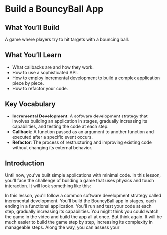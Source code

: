 # Build a BouncyBall App

## What You’ll Build
A game where players try to hit targets with a bouncing ball.

## What You’ll Learn
- What callbacks are and how they work.
- How to use a sophisticated API.
- How to employ incremental development to build a complex application piece by piece.
- How to refactor your code.

## Key Vocabulary
- **Incremental Development**: A software development strategy that involves building an application in stages, gradually increasing its capabilities, and testing the code at each step.
- **Callback**: A function passed as an argument to another function and executed after a specific event occurs.
- **Refactor**: The process of restructuring and improving existing code without changing its external behavior.

## Introduction
Until now, you've built simple applications with minimal code. In this lesson, you'll face the challenge of building a game that uses physics and touch interaction. It will look something like this:

In this lesson, you'll follow a common software development strategy called incremental development. You'll build the BouncyBall app in stages, each ending in a functional application. You'll run and test your code at each step, gradually increasing its capabilities.
You might think you could watch the game in the video and build the app all at once. But think again. It will be much easier to build the game step by step, increasing its complexity in manageable steps. Along the way, you can assess your
